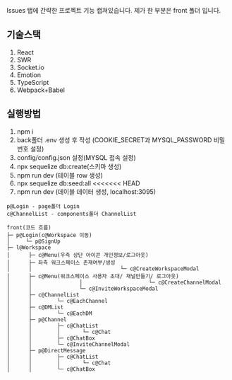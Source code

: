 Issues 탭에 간략한 프로젝트 기능 캡쳐있습니다.
제가 한 부분은 front 폴더 입니다.
## 기술스택
1. React
2. SWR
3. Socket.io
4. Emotion
5. TypeScript
6. Webpack+Babel
## 실행방법
1. npm i
2. back폴더 .env 생성 후 작성 (COOKIE_SECRET과 MYSQL_PASSWORD 비밀번호 설정)
3. config/config.json 설정(MYSQL 접속 설정)
4. npx sequelize db:create(스키마 생성)
5. npm run dev (테이블 row 생성)
6. npx sequelize db:seed:all
<<<<<<< HEAD
7. npm run dev (데이블 데이터 생성, localhost:3095)

```text
p@Login - page폴더 Login
c@ChannelList - components폴더 ChannelList

front(코드 흐름)
├─ p@Login(c@Workspace 이동)
│     └─ p@SignUp
├─ l@Workspace
│      ├─ c@Menu(우측 상단 아이콘 개인정보/로그아웃)
│      ├─ 좌측 워크스페이스 존재여부/생성
│      │                            └─ c@CreateWorkspaceModal
│      ├─ c@Menu(워크스페이스 사용자 초대/ 채널만들기/ 로그아웃)      
│      │               │                     └─ c@CreateChannelModal
│      │               └─ c@InviteWorkspaceModal
│      ├─ c@ChannelList
│      │        └─ c@EachChannel
│      ├─ c@DMList
│      │        └─ c@EachDM
│      ├─ p@Channel
│      │        ├─ c@ChatList
│      │        │       └─ c@Chat
│      │        ├─ c@ChatBox
│      │        └─ c@InviteChannelModal
│      ├─ p@DirectMessage
│      │        ├─ c@ChatList
│      │        │       └─ c@Chat
│      │        └─ c@ChatBox

```